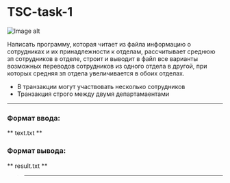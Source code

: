 # TSC-task-1
![Image alt](http://publishernews.ru/images/PressReleases/press_r_34E7C198-ED6D-4243-B3E4-12882A5A701A.jpg)

  Написать программу, которая читает из файла информацию о сотрудниках
и их принадлежности к отделам, рассчитывает среднюю зп сотрудников в
отделе, строит и выводит в файл все варианты возможных переводов
сотрудников из одного отдела в другой, при которых средняя зп отдела
увеличивается в обоих отделах.
* В транзакции могут участвовать несколько сотрудников
* Транзакция строго между двумя департамаентами
_____________________________________________________________________________________________________
### Формат ввода:
** text.txt **

### Формат вывода:
** result.txt **
>_____________________________________________________________________________________________________
